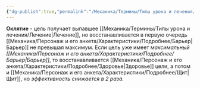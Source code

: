```yaml
---
{"dg-publish":true,"permalink":"/Механика/Термины/Типы урона и лечения/Подробнее/Оклятие/","noteIcon":"","created":"2025-09-07T13:19:28.081+03:00","updated":"2025-09-05T16:04:39.186+03:00"}
---
```




**Оклятие** - цель получает выпавшее [[Механика/Термины/Типы урона и лечения/Лечение\|Лечение]], но восстанавливается в первую очередь [[Механика/Персонаж и его анкета/Характеристики/Подробнее/Барьер\|Барьер]] не превышая максимум. Если цель уже имеет *максимальный [[Механика/Персонаж и его анкета/Характеристики/Подробнее/Барьер\|Барьер]]*, то восстанавливается [[Механика/Персонаж и его анкета/Характеристики/Подробнее/Здоровье\|Здоровье]] цели, а потом и [[Механика/Персонаж и его анкета/Характеристики/Подробнее/Щит\|Щит]], но *эффективность снижается в 2 раза.*